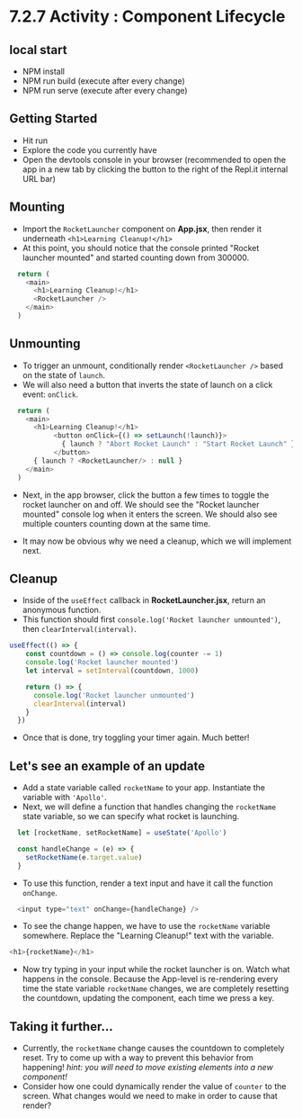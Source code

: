 # 7.2.7 Activity : Component Lifecycle


## local start
- NPM install
- NPM run build (execute after every change)
- NPM run serve (execute after every change)

## Getting Started
- Hit run
- Explore the code you currently have
- Open the devtools console in your browser (recommended to open the app in a new tab by clicking the button to the right of the Repl.it internal URL bar)

## Mounting
- Import the `RocketLauncher` component on **App.jsx**, then render it underneath `<h1>Learning Cleanup!</h1>`
- At this point, you should notice that the console printed "Rocket launcher mounted" and started counting down from 300000.

```js
  return (
    <main>
      <h1>Learning Cleanup!</h1>
      <RocketLauncher />
    </main>
  )
```

## Unmounting
- To trigger an unmount, conditionally render `<RocketLauncher />` based on the state of `launch`. 
- We will also need a button that inverts the state of launch on a click event: `onClick`.

```js
  return (
    <main>
      <h1>Learning Cleanup!</h1>
           <button onClick={() => setLaunch(!launch)}>
             { launch ? "Abort Rocket Launch" : "Start Rocket Launch" }
           </button>
      { launch ? <RocketLauncher/> : null }
    </main>
  )
```

- Next, in the app browser, click the button a few times to toggle the rocket launcher on and off. We should see the "Rocket launcher mounted" console log when it enters the screen. We should also see multiple counters counting down at the same time.

- It may now be obvious why we need a cleanup, which we will implement next.


## Cleanup
- Inside of the `useEffect` callback in **RocketLauncher.jsx**, return an anonymous function.
- This function should first `console.log('Rocket launcher unmounted')`, then `clearInterval(interval)`.
```js
useEffect(() => {
    const countdown = () => console.log(counter -= 1)
    console.log('Rocket launcher mounted')
    let interval = setInterval(countdown, 1000)

    return () => {
      console.log('Rocket launcher unmounted')
      clearInterval(interval)
    }
  })
```
- Once that is done, try toggling your timer again. Much better!

## Let's see an example of an update
- Add a state variable called `rocketName` to your app. Instantiate the variable with `'Apollo'`.
- Next, we will define a function that handles changing the `rocketName` state variable, so we can specify what rocket is launching. 
```js
  let [rocketName, setRocketName] = useState('Apollo')

  const handleChange = (e) => {
    setRocketName(e.target.value)
  }
```
- To use this function, render a text input and have it call the function `onChange`.
```js
  <input type="text" onChange={handleChange} />
```
- To see the change happen, we have to use the `rocketName` variable somewhere. Replace the "Learning Cleanup!" text with the variable. 
```js
<h1>{rocketName}</h1>
```
- Now try typing in your input while the rocket launcher is on. Watch what happens in the console. Because the App-level is re-rendering every time the state variable `rocketName` changes, we are completely resetting the countdown, updating the component, each time we press a key.

## Taking it further...

- Currently, the `rocketName` change causes the countdown to completely reset. Try to come up with a way to prevent this behavior from happening! *hint: you will need to move existing elements into a new component!*
- Consider how one could dynamically render the value of `counter` to the screen. What changes would we need to make in order to cause that render?